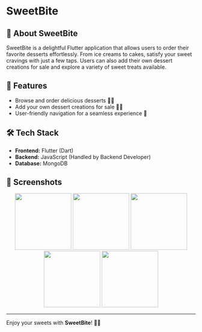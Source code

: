 # SweetBite

## 🍨 About SweetBite

SweetBite is a delightful Flutter application that allows users to order their favorite desserts effortlessly. From ice creams to cakes, satisfy your sweet cravings with just a few taps. Users can also add their own dessert creations for sale and explore a variety of sweet treats available.

## 📲 Features

- Browse and order delicious desserts 🍩🍪
- Add your own dessert creations for sale 🍦🎂
- User-friendly navigation for a seamless experience 📱

## 🛠️ Tech Stack

- **Frontend:** Flutter (Dart)
- **Backend:** JavaScript (Handled by Backend Developer)
- **Database:** MongoDB

## 📸 Screenshots

<p align="center">
  <img src="https://github.com/user-attachments/assets/c015d798-bc92-4cfd-a9d4-2d0b1cbbb4a4" width="150">
  <img src="https://github.com/user-attachments/assets/6dcf23b1-8d27-418c-8e3e-940ecbc970c8" width="150">
  <img src="https://github.com/user-attachments/assets/d4688d10-bd49-4997-98a1-c85d1a712afa" width="150">
  <img src="https://github.com/user-attachments/assets/c0b98afb-ef38-413d-9d71-ae05568d185c" width ="150">
  <img src="https://github.com/user-attachments/assets/294d917c-4a1f-4455-b34d-fb7018674be7" width="150">
</p>

---

Enjoy your sweets with **SweetBite**! 🍫🍰
